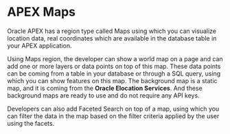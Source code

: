 # APEX Maps

Oracle APEX has a region type called Maps using which you can visualize location data, real coordinates which are available in the database table in your APEX application. 

Using Maps region, the developer can show a world map on a page and can add one or more layers or data points on top of this map. These data points can be coming from a table in your database or through a SQL query, using which you can show features on this map. The background map is a static map, and it is coming from the **Oracle Elocation Services**. And these background maps are ready to use and do not require any API keys.

Developers can also add Faceted Search on top of a map, using which you can filter the data in the map based on the filter criteria applied by the user using the facets. 